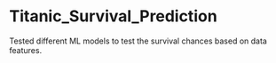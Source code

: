 # Titanic_Survival_Prediction
Tested different ML models to test the survival chances based on data features.
